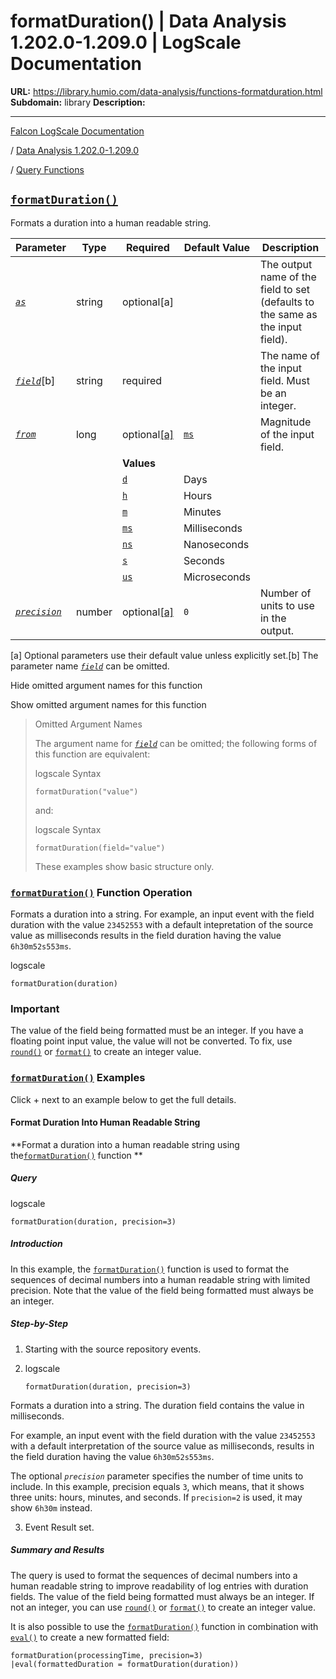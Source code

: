 # formatDuration() | Data Analysis 1.202.0-1.209.0 | LogScale Documentation

**URL:** https://library.humio.com/data-analysis/functions-formatduration.html
**Subdomain:** library
**Description:** 

---

[Falcon LogScale Documentation](https://library.humio.com)

/ [Data Analysis 1.202.0-1.209.0](data-analysis-docs.html)

/ [Query Functions](functions.html)

## [`formatDuration()`](functions-formatduration.html "formatDuration\(\)")

Formats a duration into a human readable string. 

Parameter| Type| Required| Default Value| Description  
---|---|---|---|---  
[ _`as`_](functions-formatduration.html#query-functions-formatduration-as)|  string| optional[a] |  |  The output name of the field to set (defaults to the same as the input field).   
[_`field`_](functions-formatduration.html#query-functions-formatduration-field)[b]| string| required |  |  The name of the input field. Must be an integer.   
[_`from`_](functions-formatduration.html#query-functions-formatduration-from)|  long| optional[[a]](functions-formatduration.html#ftn.table-functions-formatduration-optparamfn) | [`ms`](functions-formatduration.html#query-functions-formatduration-from-option-ms)|  Magnitude of the input field.   
|  |  | **Values**  
|  |  | [`d`](functions-formatduration.html#query-functions-formatduration-from-option-d)| Days  
|  |  | [`h`](functions-formatduration.html#query-functions-formatduration-from-option-h)| Hours  
|  |  | [`m`](functions-formatduration.html#query-functions-formatduration-from-option-m)| Minutes  
|  |  | [`ms`](functions-formatduration.html#query-functions-formatduration-from-option-ms)| Milliseconds  
|  |  | [`ns`](functions-formatduration.html#query-functions-formatduration-from-option-ns)| Nanoseconds  
|  |  | [`s`](functions-formatduration.html#query-functions-formatduration-from-option-s)| Seconds  
|  |  | [`us`](functions-formatduration.html#query-functions-formatduration-from-option-us)| Microseconds  
[ _`precision`_](functions-formatduration.html#query-functions-formatduration-precision)|  number| optional[[a]](functions-formatduration.html#ftn.table-functions-formatduration-optparamfn) | `0`|  Number of units to use in the output.   
[a] Optional parameters use their default value unless explicitly set.[b] The parameter name [_`field`_](functions-formatduration.html#query-functions-formatduration-field) can be omitted.  
  
Hide omitted argument names for this function

Show omitted argument names for this function

> Omitted Argument Names
> 
> The argument name for [_`field`_](functions-formatduration.html#query-functions-formatduration-field) can be omitted; the following forms of this function are equivalent:
> 
> logscale Syntax
>     
>     
>     formatDuration("value")
> 
> and:
> 
> logscale Syntax
>     
>     
>     formatDuration(field="value")
> 
> These examples show basic structure only.

### [`formatDuration()`](functions-formatduration.html "formatDuration\(\)") Function Operation

Formats a duration into a string. For example, an input event with the field duration with the value `23452553` with a default intepretation of the source value as milliseconds results in the field duration having the value `6h30m52s553ms`. 

logscale
    
    
    formatDuration(duration)

### Important

The value of the field being formatted must be an integer. If you have a floating point input value, the value will not be converted. To fix, use [`round()`](functions-round.html "round\(\)") or [`format()`](functions-format.html "format\(\)") to create an integer value. 

### [`formatDuration()`](functions-formatduration.html "formatDuration\(\)") Examples

Click + next to an example below to get the full details.

#### Format Duration Into Human Readable String

**Format a duration into a human readable string using the[`formatDuration()`](functions-formatduration.html "formatDuration\(\)") function **

##### Query

logscale
    
    
    formatDuration(duration, precision=3)

##### Introduction

In this example, the [`formatDuration()`](functions-formatduration.html "formatDuration\(\)") function is used to format the sequences of decimal numbers into a human readable string with limited precision. Note that the value of the field being formatted must always be an integer. 

##### Step-by-Step

  1. Starting with the source repository events.

  2. logscale
         
         formatDuration(duration, precision=3)

Formats a duration into a string. The duration field contains the value in milliseconds. 

For example, an input event with the field duration with the value `23452553` with a default interpretation of the source value as milliseconds, results in the field duration having the value `6h30m52s553ms`. 

The optional _`precision`_ parameter specifies the number of time units to include. In this example, precision equals `3`, which means, that it shows three units: hours, minutes, and seconds. If `precision=2` is used, it may show `6h30m` instead. 

  3. Event Result set.




##### Summary and Results

The query is used to format the sequences of decimal numbers into a human readable string to improve readability of log entries with duration fields. The value of the field being formatted must always be an integer. If not an integer, you can use [`round()`](functions-round.html "round\(\)") or [`format()`](functions-format.html "format\(\)") to create an integer value. 

It is also possible to use the [`formatDuration()`](functions-formatduration.html "formatDuration\(\)") function in combination with [`eval()`](functions-eval.html "eval\(\)") to create a new formatted field: 
    
    
    formatDuration(processingTime, precision=3)
    |eval(formattedDuration = formatDuration(duration))
